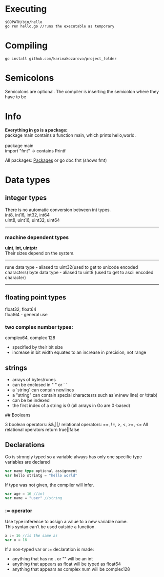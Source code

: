 # Executing 

```` golang
$GOPATH/bin/hello 
go run hello.go //runs the executable as temporary
````

# Compiling 

```` golang
go install github.com/karinakozarova/project_folder
````
# Semicolons
Semicolons are optional.
The compiler is inserting the semicolon where they have to be
# Info
**Everything in go is a package:** <br>
package main contains a function main, which prints hello,world. <br> <br>
package main <br>
import "fmt" -> contains Printf

All packages: <a href = "goland.org/pkg"> Packages</a> or
go doc fmt (shows fmt)

# Data types

## integer types
There is no automatic conversion between int types. <br>
int8, int16, int32, int64 <br>
uint8, uint16, uint32, uint64 <br>
<hr>

### machine dependent types

**uint, int, uintptr** <br>
Their sizes depend on the system. <br>

<hr>
rune data type - aliased to uint32(used to get to unicode encoded characters)
byte data type - aliased to uint8 (used to get to ascii encoded character)
<hr>

## floating point types
float32, float64 <br>
float64 - general use <br>

### two complex number types:
complex64, complex 128
<ul>

<li> specified by their bit size
<li> increase in bit width equates to an increase in precision, not range

</ul>

## strings
<ul>

<li> arrays of bytes/runes
<li> can be enclosed in " " or ` `
<li> a `string` can contain newlines
<li> a "string" can contain special charactesrs such as \n(new line) or \t(tab)
<li> can be be indexed
<li> the first index of a string is 0 (all arrays in Go are 0-based)

</ul>
## Booleans

3 boolean operators: &&,||,! 
relational operators: ==, !=, >, <, >=, <=
All relational operators return true||false

## Declarations
Go is strongly typed so a variable always has only one specific type
variables are declared
```` go
var name type optional assignment
var hello strintg = "hello world"
````

If type was not given, the compiler will infer.
```` go
var age = 16 //int
var name = "user" //string
```` 

### := operator
Use type inference to assign a value to a new variable name. <br>
This syntax can't be used outside a function.

```` go
x := 16 //is the same as
var x = 16
```` 

If a non-typed var or := declaration is made:
<ul>
<li> anything that has no . or "" will be an int
<li> anything that appears as float will be typed as float64
<li> anything that appears as complex num will be complex128

</ul>
